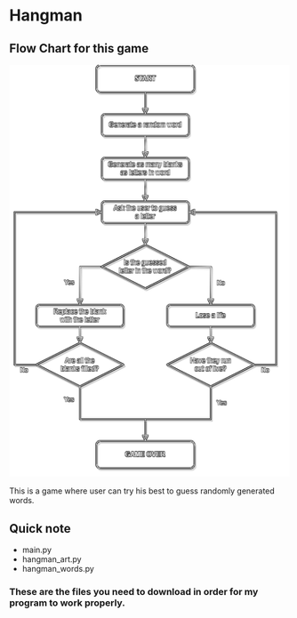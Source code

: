 # Hangman
## Flow Chart for this game

<img src='./flow_chart/Hangman-Flow-Chart.png' width='700'>

This is a game where user can try his best to guess randomly generated words.
## Quick note
- main.py
- hangman_art.py
- hangman_words.py
### These are the files you need to download in order for my program to work properly.
